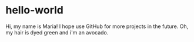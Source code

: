 # hello-world

Hi, my name is Maria!
I hope use GitHub for more projects in the future. 
Oh, my hair is dyed green and i'm an avocado.

